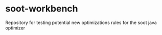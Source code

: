 # soot-workbench
Repository for testing potential new optimizations rules for the soot java optimizer
